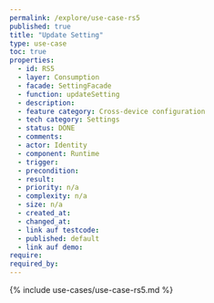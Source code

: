 ```yaml
---
permalink: /explore/use-case-rs5
published: true
title: "Update Setting"
type: use-case
toc: true
properties:
  - id: RS5
  - layer: Consumption
  - facade: SettingFacade
  - function: updateSetting
  - description:
  - feature category: Cross-device configuration
  - tech category: Settings
  - status: DONE
  - comments:
  - actor: Identity
  - component: Runtime
  - trigger:
  - precondition:
  - result:
  - priority: n/a
  - complexity: n/a
  - size: n/a
  - created_at:
  - changed_at:
  - link auf testcode:
  - published: default
  - link auf demo:
require:
required_by:
---
```


{% include use-cases/use-case-rs5.md %}
